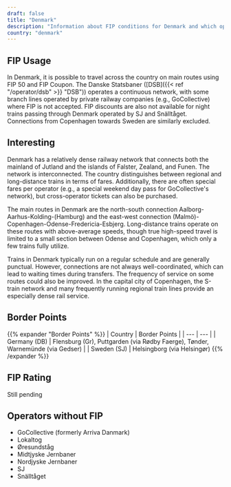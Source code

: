```yaml
---
draft: false
title: "Denmark"
description: "Information about FIP conditions for Denmark and which operators offer discounts."
country: "denmark"
---
```


## FIP Usage

In Denmark, it is possible to travel across the country on main routes using FIP 50 and FIP Coupon. The Danske Statsbaner ([DSB]({{< ref "/operator/dsb" >}} "DSB")) operates a continuous network, with some branch lines operated by private railway companies (e.g., GoCollective) where FIP is not accepted. FIP discounts are also not available for night trains passing through Denmark operated by SJ and Snälltåget. Connections from Copenhagen towards Sweden are similarly excluded.

## Interesting

Denmark has a relatively dense railway network that connects both the mainland of Jutland and the islands of Falster, Zealand, and Funen. The network is interconnected. The country distinguishes between regional and long-distance trains in terms of fares. Additionally, there are often special fares per operator (e.g., a special weekend day pass for GoCollective's network), but cross-operator tickets can also be purchased.

The main routes in Denmark are the north-south connection Aalborg-Aarhus-Kolding-(Hamburg) and the east-west connection (Malmö)-Copenhagen-Odense-Fredericia-Esbjerg. Long-distance trains operate on these routes with above-average speeds, though true high-speed travel is limited to a small section between Odense and Copenhagen, which only a few trains fully utilize.

Trains in Denmark typically run on a regular schedule and are generally punctual. However, connections are not always well-coordinated, which can lead to waiting times during transfers. The frequency of service on some routes could also be improved. In the capital city of Copenhagen, the S-train network and many frequently running regional train lines provide an especially dense rail service.

## Border Points

{{% expander "Border Points" %}}
| Country | Border Points |
| --- | --- |
| Germany (DB) | Flensburg (Gr), Puttgarden (via Rødby Faerge), Tønder, Warnemünde (via Gedser) |
| Sweden (SJ) | Helsingborg (via Helsingør)
{{% /expander %}}

## FIP Rating

Still pending

## Operators without FIP

- GoCollective (formerly Arriva Danmark)
- Lokaltog
- Øresundståg
- Midtjyske Jernbaner
- Nordjyske Jernbaner
- SJ
- Snälltåget
